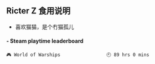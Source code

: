 ## Ricter Z 食用说明
- 喜欢猫猫，是个冇猫孤儿

<!-- steam-box start -->
#### - Steam playtime leaderboard
```text
🎮 World of Warships                 🕘 89 hrs 0 mins
```
<!-- Powered by https://github.com/YouEclipse/steam-box . -->
<!-- steam-box end -->
